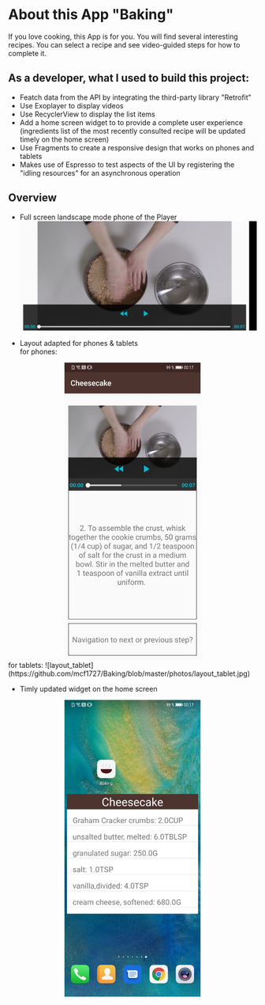 # About this App "Baking"
 If you love cooking, this App is for you. You will find several interesting recipes. You can select a recipe and see video-guided steps for how to complete it.

## As a developer, what I used to build this project:
- Featch data from the API by integrating the third-party library "Retrofit"
- Use Exoplayer to display videos
- Use RecyclerView to display the list items
- Add a home screen widget to to provide a complete user experience (ingredients list of the most recently consulted recipe will be updated timely on the home screen)
- Use Fragments to create a responsive design that works on phones and tablets
- Makes use of Espresso to test aspects of the UI by registering the "idling resources" for an asynchronous operation

## Overview
- Full screen landscape mode phone of the Player
![exoplayer_phone_land](https://github.com/mcf1727/Baking/blob/master/photos/exoplayer_phone_land.jpg)

- Layout adapted for phones & tablets  
for phones:  
<div align=center><img height="600" alt="layout_phone" src="https://github.com/mcf1727/Baking/blob/master/photos/layout_phone.jpg"/></div>
for tablets:  
![layout_tablet](https://github.com/mcf1727/Baking/blob/master/photos/layout_tablet.jpg)

- Timly updated widget on the home screen
<div align=center><img height="600" alt="[widget]" src="https://github.com/mcf1727/Baking/blob/master/photos/widget.jpg"/></div>